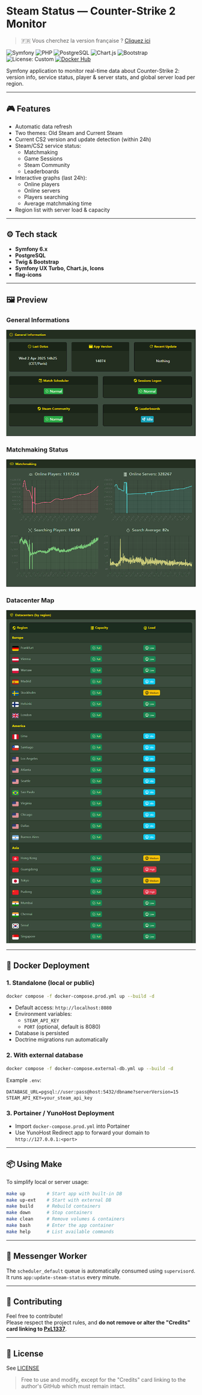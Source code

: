 # Steam Status — Counter-Strike 2 Monitor

> 🇫🇷 Vous cherchez la version française ? [Cliquez ici](README.md)

![Symfony](https://img.shields.io/badge/Symfony-6.x-black?logo=symfony)
![PHP](https://img.shields.io/badge/PHP-8.2-blue?logo=php)
![PostgreSQL](https://img.shields.io/badge/PostgreSQL-15-blue?logo=postgresql)
![Chart.js](https://img.shields.io/badge/Chart.js-UX-red?logo=chartdotjs)
![Bootstrap](https://img.shields.io/badge/Bootstrap-5-purple?logo=bootstrap)
![License: Custom](https://img.shields.io/badge/License-Custom-lightgrey)
[![Docker Hub](https://img.shields.io/docker/pulls/valpxl/steam-status?label=Docker%20Hub)](https://hub.docker.com/r/valpxl/steam-status)

Symfony application to monitor real-time data about Counter-Strike 2: version info, service status, player & server stats, and global server load per region.

---

## 🎮 Features

- Automatic data refresh
- Two themes: Old Steam and Current Steam
- Current CS2 version and update detection (within 24h)
- Steam/CS2 service status:
  - Matchmaking
  - Game Sessions
  - Steam Community
  - Leaderboards
- Interactive graphs (last 24h):
  - Online players
  - Online servers
  - Players searching
  - Average matchmaking time
- Region list with server load & capacity

---

## ⚙️ Tech stack

- **Symfony 6.x**
- **PostgreSQL**
- **Twig & Bootstrap**
- **Symfony UX Turbo, Chart.js, Icons**
- **flag-icons**

---

## 🖼️ Preview

### General Informations

![General Informations](https://raw.githubusercontent.com/PxL1337/steam-status/master/Docs/Assets/Readme/EN/General_Informations.png)

### Matchmaking Status

![Matchmaking](https://raw.githubusercontent.com/PxL1337/steam-status/master/Docs/Assets/Readme/EN/Matchmaking.png)

### Datacenter Map

![Datacenters](https://raw.githubusercontent.com/PxL1337/steam-status/master/Docs/Assets/Readme/EN/Datacenters.png)

---

## 🚀 Docker Deployment

### 1. Standalone (local or public)

```bash
docker compose -f docker-compose.prod.yml up --build -d
```

- Default access: `http://localhost:8080`
- Environment variables:
  - `STEAM_API_KEY`
  - `PORT` (optional, default is 8080)
- Database is persisted
- Doctrine migrations run automatically

### 2. With external database

```bash
docker compose -f docker-compose.external-db.yml up --build -d
```

Example `.env`:

```dotenv
DATABASE_URL=pgsql://user:pass@host:5432/dbname?serverVersion=15
STEAM_API_KEY=your_steam_api_key
```

### 3. Portainer / YunoHost Deployment

- Import `docker-compose.prod.yml` into Portainer
- Use YunoHost Redirect app to forward your domain to `http://127.0.0.1:<port>`

---

## 📦 Using Make

To simplify local or server usage:

```bash
make up        # Start app with built-in DB
make up-ext    # Start with external DB
make build     # Rebuild containers
make down      # Stop containers
make clean     # Remove volumes & containers
make bash      # Enter the app container
make help      # List available commands
```

---

## 🧵 Messenger Worker

The `scheduler_default` queue is automatically consumed using `supervisord`.  
It runs `app:update-steam-status` every minute.

---

## 🤝 Contributing

Feel free to contribute!  
Please respect the project rules, and **do not remove or alter the "Credits" card linking to [PxL1337](https://github.com/PxL1337)**.

---

## 📄 License

See [LICENSE](LICENSE)  
> Free to use and modify, except for the "Credits" card linking to the author's GitHub which must remain intact.
